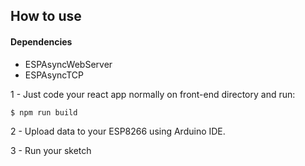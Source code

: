 
## How to use

#### Dependencies
- ESPAsyncWebServer
- ESPAsyncTCP

1 - Just code your react app normally on front-end directory and run:
```shell
$ npm run build
```
2 - Upload data to your ESP8266 using Arduino IDE.

3 - Run your sketch
